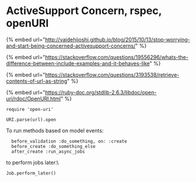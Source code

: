 # ActiveSupport Concern, rspec, openURI

{% embed url="http://vaidehijoshi.github.io/blog/2015/10/13/stop-worrying-and-start-being-concerned-activesupport-concerns/" %}

{% embed url="https://stackoverflow.com/questions/19556296/whats-the-difference-between-include-examples-and-it-behaves-like" %}

{% embed url="https://stackoverflow.com/questions/3193538/retrieve-contents-of-url-as-string" %}

{% embed url="https://ruby-doc.org/stdlib-2.6.3/libdoc/open-uri/rdoc/OpenURI.html" %}

```
require 'open-uri'

URI.parse(url).open
```



To run methods based on model events:

```
  before_validation :do_something, on: :create
  before_create :do_something_else
  after_create :run_async_jobs
```

to perform jobs later:\


```
Job.perform_later()
```
